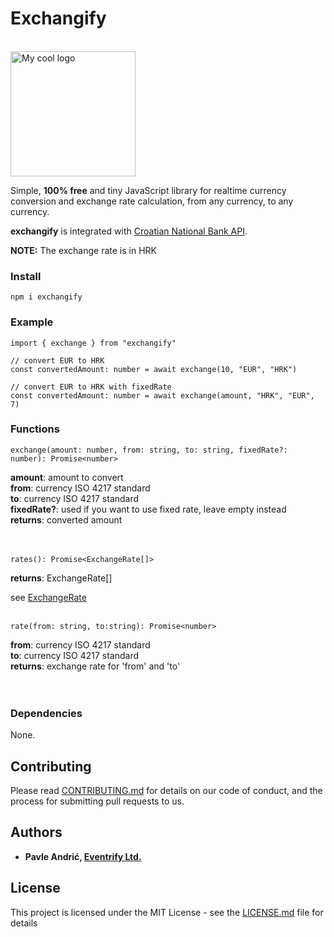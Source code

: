 
# Exchangify

<br/>
<img src="https://res.cloudinary.com/disqnsnwa/image/upload/v1526634764/exchangify_logo.png" alt="My cool logo" width="200" height="200" />
<br/>

Simple, **100% free** and tiny JavaScript library for realtime currency conversion and exchange rate calculation, from any currency, to any currency.

**exchangify** is integrated with [Croatian National Bank API](https://api.hnb.hr/). 

**NOTE:** The exchange rate is in HRK

### Install

```
npm i exchangify
```

### Example

```
import { exchange } from "exchangify"

// convert EUR to HRK
const convertedAmount: number = await exchange(10, "EUR", "HRK")

// convert EUR to HRK with fixedRate
const convertedAmount: number = await exchange(amount, "HRK", "EUR", 7)
```

### Functions
```
exchange(amount: number, from: string, to: string, fixedRate?: number): Promise<number>
```
**amount**: amount to convert<br>
**from**: currency ISO 4217 standard<br>
**to**: currency ISO 4217 standard<br>
**fixedRate?**: used if you want to use fixed rate, leave empty instead<br>
**returns**: converted amount <br>
<br><br>
```
rates(): Promise<ExchangeRate[]>
```
**returns**: ExchangeRate[]

see [ExchangeRate](https://github.com/eventrifydev/exchangify/blob/master/src/ExchangeRate.ts)
<br><br>
```
rate(from: string, to:string): Promise<number>
```
**from**: currency ISO 4217 standard<br>
**to**: currency ISO 4217 standard<br>
**returns**: exchange rate for 'from' and 'to'<br>
<br>
<br>
### Dependencies
None.

## Contributing

Please read [CONTRIBUTING.md](https://gist.github.com/PurpleBooth/b24679402957c63ec426) for details on our code of conduct, and the process for submitting pull requests to us.


## Authors

* **Pavle Andrić, [Eventrify Ltd.](https://get2.events)**

## License

This project is licensed under the MIT License - see the [LICENSE.md](LICENSE.md) file for details

